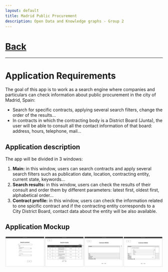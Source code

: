```yaml
---
layout: default
title: Madrid Public Procurement
description: Open Data and Knowledge graphs - Group 2
---
```


# [Back](./index.html) 

* * *

# Application Requirements
The goal of this app is to work as a search engine where companies and particulars can check information about public procurement in the city of Madrid, Spain:
- Search for specific contracts, applying several search filters, change the order of the results...
- In contracts in which the contracting body is a District Board (Junta), the user will be able to consult all the contact information of that board: address, hours, telephone, mail...

## Application description
The app will be divided in 3 windows:
1. **Main:** in this window, users can search contracts and apply several search filters such as publication date, location, contracting entity, current state, keywords...
2. **Search results:** in this window, users can check the results of their consult and order them by different parameters: latest first, oldest first, alphabetical order...
3. **Contract profile:** in this window, users can check the information related to one spicific contract and if the contracting entity corresponds to a City District Board, contact data about the entity will be also available.

## Application Mockup
![app mock](./assets/app_mock.png)
